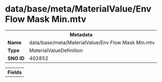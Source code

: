 <h1>data/base/meta/MaterialValue/Env Flow Mask Min.mtv</h1><table><tr><th colspan="100%">Metadata</th></tr><tr><td><b>Name</b></td><td>data/base/meta/MaterialValue/Env Flow Mask Min.mtv</td></tr><tr><td><b>Type</b></td><td>MaterialValueDefinition</td></tr><tr><td><b>SNO ID</b></td><td>402852</td></tr></table>

<table><tr><th colspan="100%">Fields</th></tr></table>

